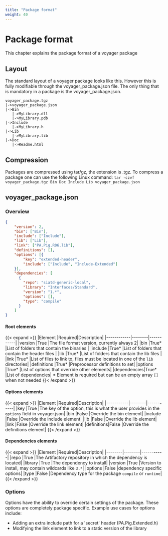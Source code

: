 ```yaml
---
title: "Package format"
weight: 40
---
```

# Package format
This chapter explains the package format of a voyager package

## Layout
The standard layout of a voyager package looks like this. However this is fully modifiable through the voyager_package.json file.
The only thing that is mandatory in a package is the voyager_package.json.
```
voyager_package.tgz
|->voyager_package.json
|->Bin
   |->MyLibrary.dll
   |->MyLibrary.pdb
|->Include
   |->MyLibrary.h
|->Lib
   |->MyLibrary.lib
|->Doc
   |->Readme.html
```

## Compression
Packages are compressed using tar/gz, the extension is .tgz. To compress a package one can use the following Linux command:
`tar -czvf voyager_package.tgz Bin Doc Include Lib voyager_package.json`

## voyager_package.json

### Overview
```json
{
    "version": 2,
    "bin": ["Bin"],
    "include": ["Include"],
    "lib": ["Lib"],
    "link": ["PA.Pig.R06.lib"],
    "definitions": [],
    "options": [{
        "key": "extended-header",
        "include": ["Include", "Include-Extended"]
    }],
    "dependencies": [
      {
        "repo": "siatd-generic-local",
        "library": "Interfaces/Standard",
        "version": "1.*",
        "options": [],
        "type": "compile"
      }
    ]
}
```
#### Root elements
{{< expand >}}
|Element     |Required|Description|
|------------|--------|-----------|
|version     |True    |The file format version, currently always 2|
|bin         |True*   |List of folders that contain the binaries  |
|include     |True*   |List of folders that contain the header files |
|lib         |True*   |List of folders that contain the lib files |
|link        |True*   |List of files to link to, files must be located in one of the `lib` directories|
|definitions |True*   |Preprocessor definitions to set|
|options     |True*   |List of options that override other elements|
|dependencies|True*   |List of dependencies|
\* Element is required but can be an empty array `[]` when not needed
{{< /expand >}}

#### Options elements
{{< expand >}}
|Element    |Required|Description|
|-----------|--------|-----------|
|key        |True    |The key of the option, this is what the user provides in the `options` field in voyager.json|
|bin        |False   |Override the bin element|
|include    |False   |Override the include element|
|lib        |False   |Override the lib element|
|link       |False   |Override the link element|
|definitions|False   |Override the definitions element|
{{< /expand >}}

#### Dependencies elements
{{< expand >}}
|Element |Required|Description|
|--------|--------|-----------|
|repo    |True    |The Artifactory repository in which the dependency is located|
|library |True    |The dependency to install|
|version |True    |Version to install, may contain wildcards like `3.*`|
|options |False   |dependency specific options|
|type    |False   |Dependency type for the package `compile` or `runtime`|
{{< /expand >}}

### Options
Options have the ability to override certain settings of the package. These options are completely package specific.
Example use cases for options include:

* Adding an extra include path for a 'secret' header (PA.Pig.Extended.h)
* Modifying the link element to link to a static version of the library
